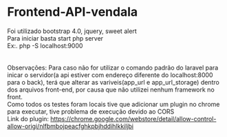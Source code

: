 # Frontend-API-vendala
Foi utilizado bootstrap 4.0, jquery, sweet alert<br/>
Para iniciar basta start php server<br/>
Ex:. php -S localhost:9000<br/>
<br/>
<br/>
Observações: Para caso não for utilizar o comando padrão do laravel para inicar o servidor(a api estiver com endereço diferente do localhost:8000 para o back), terá que alterar as variveis(app_url e app_url_storage) dentro dos arquivos front-end, por causa que não utilizei nenhum framework no front.<br/>
Como todos os testes foram locais tive que adicionar um plugin no chrome para executar, tive problema de execução devido ao CORS<br/>
Link do plugin: https://chrome.google.com/webstore/detail/allow-control-allow-origi/nlfbmbojpeacfghkpbjhddihlkkiljbi
